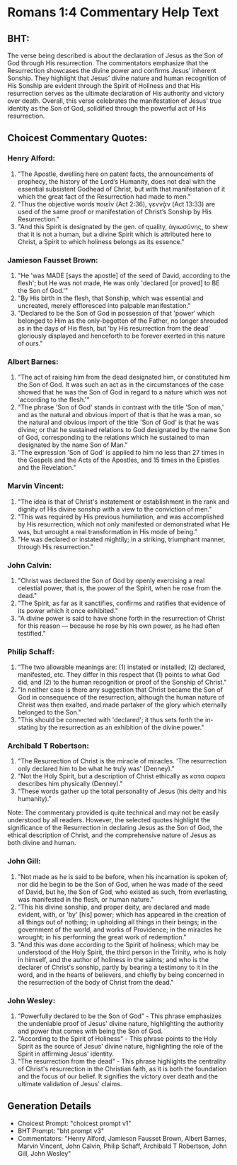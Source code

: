 # Romans 1:4 Commentary Help Text

## BHT:
The verse being described is about the declaration of Jesus as the Son of God through His resurrection. The commentators emphasize that the Resurrection showcases the divine power and confirms Jesus' inherent Sonship. They highlight that Jesus' divine nature and human recognition of His Sonship are evident through the Spirit of Holiness and that His resurrection serves as the ultimate declaration of His authority and victory over death. Overall, this verse celebrates the manifestation of Jesus' true identity as the Son of God, solidified through the powerful act of His resurrection.

## Choicest Commentary Quotes:
### Henry Alford:
1. "The Apostle, dwelling here on patent facts, the announcements of prophecy, the history of the Lord’s Humanity, does not deal with the essential subsistent Godhead of Christ, but with that manifestation of it which the great fact of the Resurrection had made to men."
2. "Thus the objective words ποιεῖν (Act 2:36), γεννᾷν (Act 13:33) are used of the same proof or manifestation of Christ’s Sonship by His Resurrection."
3. "And this Spirit is designated by the gen. of quality, ἁγιωσύνης, to shew that it is not a human, but a divine Spirit which is attributed here to Christ, a Spirit to which holiness belongs as its essence."

### Jamieson Fausset Brown:
1. "He 'was MADE [says the apostle] of the seed of David, according to the flesh'; but He was not made, He was only 'declared [or proved] to BE the Son of God.'"
2. "By His birth in the flesh, that Sonship, which was essential and uncreated, merely effloresced into palpable manifestation."
3. "Declared to be the Son of God in possession of that 'power' which belonged to Him as the only-begotten of the Father, no longer shrouded as in the days of His flesh, but 'by His resurrection from the dead' gloriously displayed and henceforth to be forever exerted in this nature of ours."

### Albert Barnes:
1. "The act of raising him from the dead designated him, or constituted him the Son of God. It was such an act as in the circumstances of the case showed that he was the Son of God in regard to a nature which was not 'according to the flesh.'"
2. "The phrase 'Son of God' stands in contrast with the title 'Son of man,' and as the natural and obvious import of that is that he was a man, so the natural and obvious import of the title 'Son of God' is that he was divine; or that he sustained relations to God designated by the name Son of God, corresponding to the relations which he sustained to man designated by the name Son of Man."
3. "The expression 'Son of God' is applied to him no less than 27 times in the Gospels and the Acts of the Apostles, and 15 times in the Epistles and the Revelation."

### Marvin Vincent:
1. "The idea is that of Christ's instatement or establishment in the rank and dignity of His divine sonship with a view to the conviction of men."
2. "This was required by His previous humiliation, and was accomplished by His resurrection, which not only manifested or demonstrated what He was, but wrought a real transformation in His mode of being."
3. "He was declared or instated mightily; in a striking, triumphant manner, through His resurrection."

### John Calvin:
1. "Christ was declared the Son of God by openly exercising a real celestial power, that is, the power of the Spirit, when he rose from the dead." 
2. "The Spirit, as far as it sanctifies, confirms and ratifies that evidence of its power which it once exhibited." 
3. "A divine power is said to have shone forth in the resurrection of Christ for this reason — because he rose by his own power, as he had often testified."

### Philip Schaff:
1. "The two allowable meanings are: (1) instated or installed; (2) declared, manifested, etc. They differ in this respect that (1) points to what God did, and (2) to the human recognition or proof of the Sonship of Christ." 
2. "In neither case is there any suggestion that Christ became the Son of God in consequence of the resurrection, although the human nature of Christ was then exalted, and made partaker of the glory which eternally belonged to the Son."
3. "This should be connected with 'declared'; it thus sets forth the in-stating by the resurrection as an exhibition of the divine power."

### Archibald T Robertson:
1. "The Resurrection of Christ is the miracle of miracles. 'The resurrection only declared him to be what he truly was' (Denney)."
2. "Not the Holy Spirit, but a description of Christ ethically as κατα σαρκα describes him physically (Denney)."
3. "These words gather up the total personality of Jesus (his deity and his humanity)."

Note: The commentary provided is quite technical and may not be easily understood by all readers. However, the selected quotes highlight the significance of the Resurrection in declaring Jesus as the Son of God, the ethical description of Christ, and the comprehensive nature of Jesus as both divine and human.

### John Gill:
1. "Not made as he is said to be before, when his incarnation is spoken of; nor did he begin to be the Son of God, when he was made of the seed of David, but he, the Son of God, who existed as such, from everlasting, was manifested in the flesh, or human nature."
2. "This his divine sonship, and proper deity, are declared and made evident, with, or 'by' [his] power; which has appeared in the creation of all things out of nothing; in upholding all things in their beings; in the government of the world, and works of Providence; in the miracles he wrought; in his performing the great work of redemption."
3. "And this was done according to the Spirit of holiness; which may be understood of the Holy Spirit, the third person in the Trinity, who is holy in himself, and the author of holiness in the saints; and who is the declarer of Christ's sonship, partly by bearing a testimony to it in the word, and in the hearts of believers, and chiefly by being concerned in the resurrection of the body of Christ from the dead."

### John Wesley:
1. "Powerfully declared to be the Son of God" - This phrase emphasizes the undeniable proof of Jesus' divine nature, highlighting the authority and power that comes with being the Son of God.
2. "According to the Spirit of Holiness" - This phrase points to the Holy Spirit as the source of Jesus' divine nature, highlighting the role of the Spirit in affirming Jesus' identity.
3. "The resurrection from the dead" - This phrase highlights the centrality of Christ's resurrection in the Christian faith, as it is both the foundation and the focus of our belief. It signifies the victory over death and the ultimate validation of Jesus' claims.


## Generation Details
- Choicest Prompt: "choicest prompt v1"
- BHT Prompt: "bht prompt v3"
- Commentators: "Henry Alford, Jamieson Fausset Brown, Albert Barnes, Marvin Vincent, John Calvin, Philip Schaff, Archibald T Robertson, John Gill, John Wesley"
